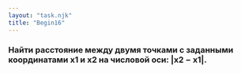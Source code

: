 ```yaml
---
layout: "task.njk"
title: "Begin16"
---
```


### Найти расстояние между двумя точками с заданными координатами x1 и x2 на числовой оси: |x2 − x1|.
